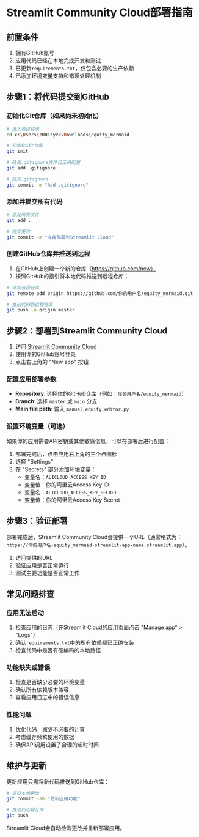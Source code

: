 # Streamlit Community Cloud部署指南

## 前置条件

1. 拥有GitHub账号
2. 应用代码已经在本地完成开发和测试
3. 已更新`requirements.txt`，仅包含必要的生产依赖
4. 已添加环境变量支持和错误处理机制

## 步骤1：将代码提交到GitHub

### 初始化Git仓库（如果尚未初始化）

```bash
# 进入项目目录
cd c:\Users\z001syzk\Downloads\equity_mermaid

# 初始化Git仓库
git init

# 确保.gitignore文件已正确配置
git add .gitignore

# 提交.gitignore
git commit -m "Add .gitignore"
```

### 添加并提交所有代码

```bash
# 添加所有文件
git add .

# 提交更改
git commit -m "准备部署到Streamlit Cloud"
```

### 创建GitHub仓库并推送到远程

1. 在GitHub上创建一个新的仓库（https://github.com/new）
2. 按照GitHub的指引将本地代码推送到远程仓库：

```bash
# 添加远程仓库
git remote add origin https://github.com/你的用户名/equity_mermaid.git

# 推送代码到远程仓库
git push -u origin master
```

## 步骤2：部署到Streamlit Community Cloud

1. 访问 [Streamlit Community Cloud](https://share.streamlit.io/)
2. 使用你的GitHub账号登录
3. 点击右上角的 "New app" 按钮

### 配置应用部署参数

- **Repository**: 选择你的GitHub仓库（例如：`你的用户名/equity_mermaid`）
- **Branch**: 选择 `master` 或 `main` 分支
- **Main file path**: 输入 `manual_equity_editor.py`

### 设置环境变量（可选）

如果你的应用需要API密钥或其他敏感信息，可以在部署后进行配置：

1. 部署完成后，点击应用右上角的三个点图标
2. 选择 "Settings"
3. 在 "Secrets" 部分添加环境变量：
   - 变量名：`ALICLOUD_ACCESS_KEY_ID`
   - 变量值：你的阿里云Access Key ID
   - 变量名：`ALICLOUD_ACCESS_KEY_SECRET`
   - 变量值：你的阿里云Access Key Secret

## 步骤3：验证部署

部署完成后，Streamlit Community Cloud会提供一个URL（通常格式为：`https://你的用户名-equity_mermaid-streamlit-app-name.streamlit.app`）。

1. 访问提供的URL
2. 验证应用是否正常运行
3. 测试主要功能是否正常工作

## 常见问题排查

### 应用无法启动

1. 检查应用的日志（在Streamlit Cloud的应用页面点击 "Manage app" > "Logs"）
2. 确认`requirements.txt`中的所有依赖都已正确安装
3. 检查代码中是否有硬编码的本地路径

### 功能缺失或错误

1. 检查是否缺少必要的环境变量
2. 确认所有依赖版本兼容
3. 查看应用日志中的错误信息

### 性能问题

1. 优化代码，减少不必要的计算
2. 考虑缓存频繁使用的数据
3. 确保API调用设置了合理的超时时间

## 维护与更新

更新应用只需将新代码推送到GitHub仓库：

```bash
# 提交本地更改
git commit -am "更新应用功能"

# 推送到远程仓库
git push
```

Streamlit Cloud会自动检测更改并重新部署应用。